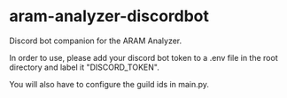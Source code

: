 # aram-analyzer-discordbot

Discord bot companion for the ARAM Analyzer.

In order to use, please add your discord bot token to a .env file in the root directory and label it "DISCORD_TOKEN".

You will also have to configure the guild ids in main.py.
